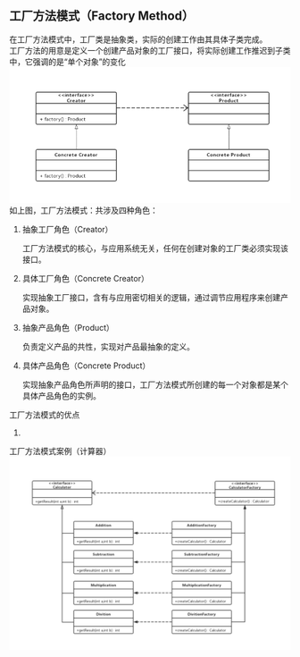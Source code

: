 ## **工厂方法模式（Factory Method）**
在工厂方法模式中，工厂类是抽象类，实际的创建工作由其具体子类完成。<br/>
工厂方法的用意是定义一个创建产品对象的工厂接口，将实际创建工作推迟到子类中，它强调的是“单个对象”的变化<br/>
![工厂方法模式示意图](./工厂方法模式示意图.png)
如上图，工厂方法模式：共涉及四种角色：
<ol>
<li>抽象工厂角色（Creator）
<p>
工厂方法模式的核心，与应用系统无关，任何在创建对象的工厂类必须实现该接口。
</p>
</li>
<li>
具体工厂角色（Concrete Creator）
<p>
实现抽象工厂接口，含有与应用密切相关的逻辑，通过调节应用程序来创建产品对象。
</p>
</li>
<li>
抽象产品角色（Product）
<p>
负责定义产品的共性，实现对产品最抽象的定义。
</p>
</li>
<li>
具体产品角色（Concrete Product）
<p>
实现抽象产品角色所声明的接口，工厂方法模式所创建的每一个对象都是某个具体产品角色的实例。
</p>
</li>
</ol>

工厂方法模式的优点
<ol>
<li></li>
</ol>


工厂方法模式案例（计算器）
![工厂方法模式案例（计算器）](./工厂方法模式案例（计算器）.png)

